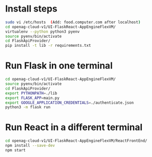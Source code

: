 # Install steps
```bash
sudo vi /etc/hosts  (Add: food.computer.com after localhost)
cd openag-cloud-v1/UI-FlaskReact-AppEngineFlexVM/
virtualenv --python python3 pyenv
source pyenv/bin/activate
cd FlaskApiProvider/
pip install -t lib -r requirements.txt
```

# Run Flask in one terminal
```bash
cd openag-cloud-v1/UI-FlaskReact-AppEngineFlexVM/
source pyenv/bin/activate
cd FlaskApiProvider/
export PYTHONPATH=./lib
export FLASK_APP=main.py
export GOOGLE_APPLICATION_CREDENTIALS=./authenticate.json
python3 -m flask run
```

# Run React in a different terminal
```bash
cd openag-cloud-v1/UI-FlaskReact-AppEngineFlexVM/ReactFrontEnd/
npm install --save-dev
npm start
```
